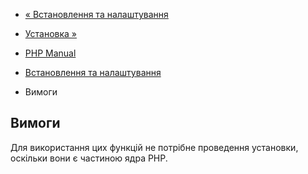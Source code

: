 - [« Встановлення та налаштування](json.setup.md)
- [Установка »](json.installation.md)

- [PHP Manual](index.md)
- [Встановлення та налаштування](json.setup.md)
- Вимоги

## Вимоги

Для використання цих функцій не потрібне проведення установки,
оскільки вони є частиною ядра PHP.
